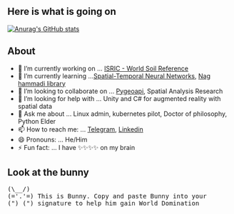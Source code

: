 ## Here is what is going on


[![Anurag's GitHub stats](https://github-readme-stats.vercel.app/api?username=jorgejesus&hide=contribs,prs&theme=bear&show_icons=true&)](https://github.com/anuraghazra/github-readme-stats)


## About

- 🔭 I’m currently working on ... [ISRIC - World Soil Reference](https://isric.org)
- 🌱 I’m currently learning ...[Spatial-Temporal Neural Networks](https://github.com/edouardelasalles/stnn), [Nag hammadi library](https://en.wikipedia.org/wiki/Nag_Hammadi_library)
- 👯 I’m looking to collaborate on ... [Pygeoapi](https://pygeoapi.io/), Spatial Analysis Research
- 🤔 I’m looking for help with ... Unity and C# for augmented reality with spatial data
- 💬 Ask me about ... Linux admin, kubernetes pilot, Doctor of philosophy, Python Elder 
- 📫 How to reach me: ... [Telegram](https://telegram.me/dovtov), [Linkedin](https://www.linkedin.com/in/jorgedejesus/)
- 😄 Pronouns: ... He/Him 
- ⚡ Fun fact: ... I have ✨✨✨✨ on my brain

## Look at the bunny

<pre>
(\__/)
(='.'=) This is Bunny. Copy and paste Bunny into your
(")_(") signature to help him gain World Domination
</pre>
